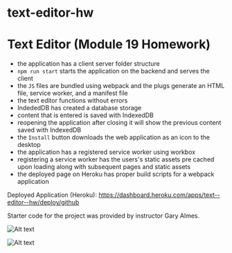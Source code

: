 # text-editor-hw
# Text Editor (Module 19 Homework)

- the application has a client server folder structure
- `npm run start` starts the application on the backend and serves the client
- the `JS` files are bundled using webpack and the plugs generate an HTML file, service worker, and a manifest file
- the text editor functions without errors
- IndededDB has created a database storage
- content that is entered is saved with IndexedDB
- reopening the application after closing it will show the previous content saved with IndexedDB
- the `Install` button downloads the web application as an icon to the desktop
- the application has a registered service worker using workbox
- registering a service worker has the users's static assets pre cached upon loading along with subsequent pages and static assets
- the deployed page on Heroku has proper build scripts for a webpack application


Deployed Application (Heroku): https://dashboard.heroku.com/apps/text--editor--hw/deploy/github

Starter code for the project was provided by instructor Gary Almes.

![Alt text](image.png)

![Alt text](image-1.png)
